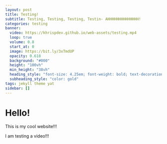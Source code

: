 ```yaml
---
layout: post
title: Testing!
subtitle: Testing, Testing, Testing, Testin- AHHHHHHHHHHHHHH!
categories: testing
banner:
  video: https://khrispdev.github.io/web-assets/testing.mp4
  loop: true
  volume: 0.8
  start_at: 0
  image: https://bit.ly/3xTmdUP
  opacity: 0.618
  background: "#000"
  height: "100vh"
  min_height: "38vh"
  heading_style: "font-size: 4.25em; font-weight: bold; text-decoration: underline"
  subheading_style: "color: gold"
tags: jekyll theme yat
sidebar: []
---
```


# Hello!
This is my cool website!!!

I am testing a video!!!
